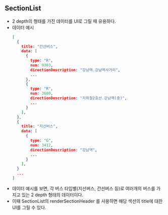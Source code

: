 ## SectionList
- 2 depth의 형태를 가진 데이터를 UI로 그릴 때 유용하다.
- 데이터 예시
    ```json
    [
      {
        title: "간선버스",
        data: [
          {
            type: "R",
            num: 9303,
            directionDescription: "강남역.강남역사거리",
            ...
          },
          {
            type: "R",
            num: 3600,
            directionDescription: "지하철2호선.강남역(중)",
            ...
          }
        ],
      },
      {
        title: "지선버스",
        data: [
          {
            type: "G",
            num: 3412,
            directionDescription: "강남역",
            ...
          }
        ],
      }
      ...
    ]
    ```
- 데이터 예시를 보면, 각 버스 타입별(지선버스, 간선버스 등)로 여러개의 버스를 가지고 있는 2 depth 형태의 데이터이다.
- 이때 SectionList의 renderSectionHeader 를 사용하면 해당 섹션의 title에 대한 UI를 그릴 수 있다.